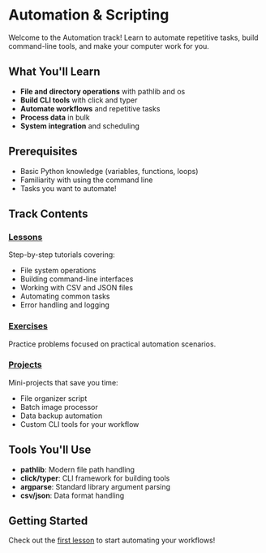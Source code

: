 # Automation & Scripting

Welcome to the Automation track! Learn to automate repetitive tasks, build command-line tools, and make your computer work for you.

## What You'll Learn

- **File and directory operations** with pathlib and os
- **Build CLI tools** with click and typer
- **Automate workflows** and repetitive tasks
- **Process data** in bulk
- **System integration** and scheduling

## Prerequisites

- Basic Python knowledge (variables, functions, loops)
- Familiarity with using the command line
- Tasks you want to automate!

## Track Contents

### [Lessons](lessons/index)
Step-by-step tutorials covering:
- File system operations
- Building command-line interfaces
- Working with CSV and JSON files
- Automating common tasks
- Error handling and logging

### [Exercises](exercises/index)
Practice problems focused on practical automation scenarios.

### [Projects](projects/index)
Mini-projects that save you time:
- File organizer script
- Batch image processor
- Data backup automation
- Custom CLI tools for your workflow

## Tools You'll Use

- **pathlib**: Modern file path handling
- **click/typer**: CLI framework for building tools
- **argparse**: Standard library argument parsing
- **csv/json**: Data format handling

## Getting Started

Check out the [first lesson](lessons/index) to start automating your workflows!
